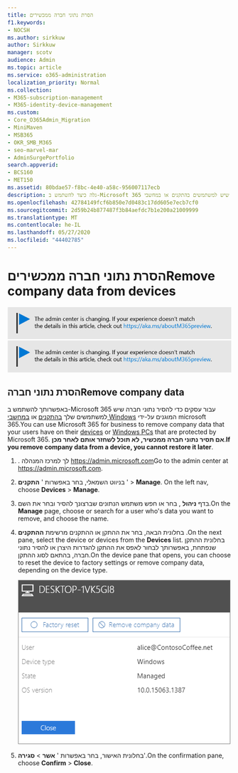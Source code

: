 ```yaml
---
title: הסרת נתוני חברה ממכשירים
f1.keywords:
- NOCSH
ms.author: sirkkuw
author: Sirkkuw
manager: scotv
audience: Admin
ms.topic: article
ms.service: o365-administration
localization_priority: Normal
ms.collection:
- M365-subscription-management
- M365-identity-device-management
ms.custom:
- Core_O365Admin_Migration
- MiniMaven
- MSB365
- OKR_SMB_M365
- seo-marvel-mar
- AdminSurgePortfolio
search.appverid:
- BCS160
- MET150
ms.assetid: 80bdae57-f8bc-4e40-a58c-956007117ecb
description: גלה כיצד להשתמש ב-Microsoft 365 לצורך עסקים כדי להסיר נתוני חברה שיש למשתמשים בהתקנים או במחשבי Windows שלהם.
ms.openlocfilehash: 42784149fcf6b850e7d0483c17dd605e7ecb7cf0
ms.sourcegitcommit: 2d59b24b877487f3b84aefdc7b1e200a21009999
ms.translationtype: MT
ms.contentlocale: he-IL
ms.lasthandoff: 05/27/2020
ms.locfileid: "44402785"
---
```

# <a name="remove-company-data-from-devices"></a><span data-ttu-id="5e466-103">הסרת נתוני חברה ממכשירים</span><span class="sxs-lookup"><span data-stu-id="5e466-103">Remove company data from devices</span></span>

<span data-ttu-id="5e466-104">[![תווית המיידעת אותך שמרכז הניהול משתנה ושניתן למצוא פרטים נוספים ב- aka.ms/aboutM365preview.](../media/m365admincenterchanging.png)](https://docs.microsoft.com/office365/admin/microsoft-365-admin-center-preview)</span><span class="sxs-lookup"><span data-stu-id="5e466-104">[![Label to let you know the admin center is changing and you can find more details at aka.ms/aboutM365preview.](../media/m365admincenterchanging.png)](https://docs.microsoft.com/office365/admin/microsoft-365-admin-center-preview)</span></span>

## <a name="remove-company-data"></a><span data-ttu-id="5e466-105">הסרת נתוני חברה</span><span class="sxs-lookup"><span data-stu-id="5e466-105">Remove company data</span></span>

<span data-ttu-id="5e466-106">באפשרותך להשתמש ב-Microsoft 365 עבור עסקים כדי להסיר נתוני חברה שיש למשתמשים שלך [בהתקנים](app-protection-settings-for-android-and-ios.md) או [במחשבי Windows](protection-settings-for-windows-10-devices.md) המוגנים על-ידי microsoft 365.</span><span class="sxs-lookup"><span data-stu-id="5e466-106">You can use Microsoft 365 for business to remove company data that your users have on their [devices](app-protection-settings-for-android-and-ios.md) or [Windows PCs](protection-settings-for-windows-10-devices.md) that are protected by Microsoft 365.</span></span> <span data-ttu-id="5e466-107">**אם תסיר נתוני חברה ממכשיר, לא תוכל לשחזר אותם לאחר מכן**.</span><span class="sxs-lookup"><span data-stu-id="5e466-107">**If you remove company data from a device, you cannot restore it later**.</span></span> 
  
1. <span data-ttu-id="5e466-108">. לך למרכז המנהלה https://admin.microsoft.com</span><span class="sxs-lookup"><span data-stu-id="5e466-108">Go to the admin center at <a href="https://go.microsoft.com/fwlink/p/?linkid=837890" target="_blank">https://admin.microsoft.com</a>.</span></span>
    
2. <span data-ttu-id="5e466-109">בניווט השמאלי, בחר באפשרות ' **התקנים** ' \> **Manage**.  </span><span class="sxs-lookup"><span data-stu-id="5e466-109">On the left nav, choose **Devices**  \> **Manage**.</span></span>
  
3. <span data-ttu-id="5e466-110">בדף **ניהול** , בחר או חפש משתמש הנתונים שברצונך להסיר ובחר את השם.</span><span class="sxs-lookup"><span data-stu-id="5e466-110">On the **Manage** page, choose or search for a user who's data you want to remove, and choose the name.</span></span> 
    
4. <span data-ttu-id="5e466-111">בחלונית הבאה, בחר את ההתקן או ההתקנים מרשימת **ההתקנים** .</span><span class="sxs-lookup"><span data-stu-id="5e466-111">On the next pane, select the device or devices from the **Devices** list.</span></span> <span data-ttu-id="5e466-112">בחלונית ההתקן שנפתחת, באפשרותך לבחור לאפס את ההתקן להגדרות היצרן או להסיר נתוני חברה, בהתאם לסוג ההתקן.</span><span class="sxs-lookup"><span data-stu-id="5e466-112">On the device pane that opens, you can choose to reset the device to factory settings or remove company data, depending on the device type.</span></span> 
    
    ![בחלונית הנתונים הסרת החברה, בחר את ההתקן שממנו ברצונך להסיר את הנתונים.](../media/resetorremove.png)
  
5. <span data-ttu-id="5e466-114">בחלונית האישור, בחר באפשרות ' **אשר** \> **סגירה**'.</span><span class="sxs-lookup"><span data-stu-id="5e466-114">On the confirmation pane, choose **Confirm** \> **Close**.</span></span>
    


